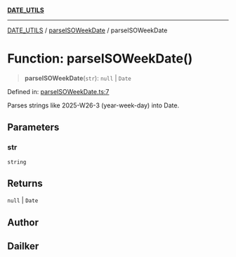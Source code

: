 [**DATE_UTILS**](../../README.md)

***

[DATE_UTILS](../../README.md) / [parseISOWeekDate](../README.md) / parseISOWeekDate

# Function: parseISOWeekDate()

> **parseISOWeekDate**(`str`): `null` \| `Date`

Defined in: [parseISOWeekDate.ts:7](https://github.com/dailker/everyutil/blob/ad2377a1b54f33845a97eb4ed5e96eec58b021e0/src/date/parseISOWeekDate.ts#L7)

Parses strings like 2025-W26-3 (year-week-day) into Date.

## Parameters

### str

`string`

## Returns

`null` \| `Date`

## Author

## Dailker

